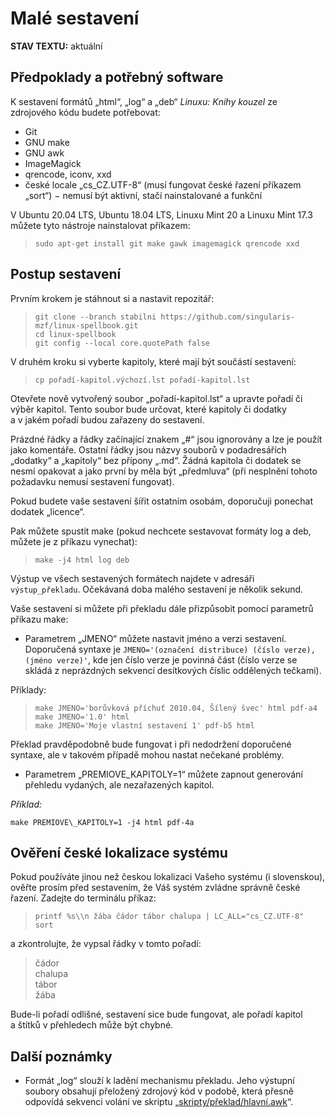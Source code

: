 <!--

Linux Kniha kouzel, dokumentace: Malé sestavení
Copyright (c) 2019, 2020 Singularis <singularis@volny.cz>

Toto dílo je dílem svobodné kultury; můžete ho šířit a modifikovat pod
podmínkami licence Creative Commons Attribution-ShareAlike 4.0 International
vydané neziskovou organizací Creative Commons. Text licence je přiložený
k tomuto projektu nebo ho můžete najít na webové adrese:

https://creativecommons.org/licenses/by-sa/4.0/

-->
# Malé sestavení

**STAV TEXTU:** aktuální

## Předpoklady a potřebný software

K sestavení formátů „html“, „log“ a „deb“ *Linuxu: Knihy kouzel* ze zdrojového kódu budete potřebovat:

* Git
* GNU make
* GNU awk
* ImageMagick
* qrencode, iconv, xxd
* české locale „cs\_CZ.UTF-8“ (musí fungovat české řazení příkazem „sort“) − nemusí být aktivní, stačí nainstalované a funkční

V Ubuntu 20.04 LTS, Ubuntu 18.04 LTS, Linuxu Mint 20 a Linuxu Mint 17.3 můžete tyto nástroje nainstalovat příkazem:

> ``sudo apt-get install git make gawk imagemagick qrencode xxd``

## Postup sestavení

Prvním krokem je stáhnout si a nastavit repozitář:

> ``git clone --branch stabilni https://github.com/singularis-mzf/linux-spellbook.git``<br>
> ``cd linux-spellbook``<br>
> ``git config --local core.quotePath false``

V druhém kroku si vyberte kapitoly, které mají být součástí sestavení:

> ``cp pořadí-kapitol.výchozí.lst pořadí-kapitol.lst``

Otevřete nově vytvořený soubor „pořadí-kapitol.lst“ a upravte pořadí
či výběr kapitol. Tento soubor bude určovat, které kapitoly či dodatky
a v jakém pořadí budou zařazeny do sestavení.

Prázdné řádky a řádky začínající znakem „#“ jsou ignorovány a lze je použít
jako komentáře. Ostatní řádky jsou názvy souborů v podadresářích „dodatky“
a „kapitoly“ bez přípony „.md“. Žádná kapitola či dodatek se nesmí opakovat
a jako první by měla být „předmluva“ (při nesplnění tohoto požadavku nemusí
sestavení fungovat).

Pokud budete vaše sestavení šířit ostatním osobám, doporučuji ponechat
dodatek „licence“.

Pak můžete spustit make (pokud nechcete sestavovat formáty log a deb, můžete je z příkazu vynechat):

> ``make -j4 html log deb``

Výstup ve všech sestavených formátech najdete v adresáři ``výstup_překladu``. Očekávaná doba malého sestavení je několik sekund.

Vaše sestavení si můžete při překladu dále přizpůsobit pomocí parametrů příkazu make:

* Parametrem „JMENO“ můžete nastavit jméno a verzi sestavení. Doporučená syntaxe je ``JMENO='(označení distribuce) (číslo verze), (jméno verze)'``, kde jen číslo verze je povinná část (číslo verze se skládá z neprázdných sekvencí desítkových číslic oddělených tečkami).

Příklady:

> ``make JMENO='borůvková příchuť 2010.04, Šílený švec' html pdf-a4``<br>
> ``make JMENO='1.0' html``<br>
> ``make JMENO='Moje vlastní sestavení 1' pdf-b5 html``

Překlad pravděpodobně bude fungovat i při nedodržení doporučené syntaxe, ale v takovém případě mohou nastat nečekané problémy.

* Parametrem „PREMIOVE\_KAPITOLY=1“ můžete zapnout generování přehledu vydaných, ale nezařazených kapitol.

*Příklad:*

``make PREMIOVE\_KAPITOLY=1 -j4 html pdf-4a``

## Ověření české lokalizace systému

Pokud používáte jinou než českou lokalizaci Vašeho systému (i slovenskou),
ověřte prosím před sestavením, že Váš systém zvládne správně české řazení.
Zadejte do terminálu příkaz:

> `printf %s\\n žába čádor tábor chalupa | LC_ALL="cs_CZ.UTF-8" sort`

a zkontrolujte, že vypsal řádky v tomto pořadí:

> čádor<br>chalupa<br>tábor<br>žába

Bude-li pořadí odlišné, sestavení sice bude fungovat, ale pořadí kapitol a štítků v přehledech může být chybné.

## Další poznámky

* Formát „log“ slouží k ladění mechanismu překladu. Jeho výstupní soubory obsahují přeložený zdrojový kód v podobě, která přesně odpovídá sekvenci volání ve skriptu „[skripty/překlad/hlavní.awk](skripty/překlad/hlavní.awk)“.
